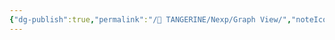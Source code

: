 ```yaml
---
{"dg-publish":true,"permalink":"/🍊 TANGERINE/Nexp/Graph View/","noteIcon":"1","created":"2024-11-05T23:10:02.479+08:00","updated":"2024-11-06T16:47:49.679+08:00"}
---
```


